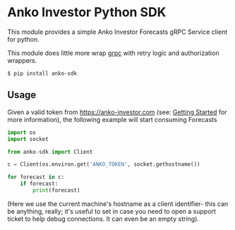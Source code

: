 # Anko Investor Python SDK

This module provides a simple Anko Investor Forecasts gRPC Service client for python.

This module does little more wrap [grpc](https://pypi.org/project/grpcio/) with retry logic and authorization wrappers.

```
$ pip install anko-sdk
```

## Usage

Given a valid token from https://anko-investor.com (see: [Getting Started](https://github.com/anglo-korean/documentation#getting-started) for more information), the following example will start consuming Forecasts

```python
import os
import socket

from anko-sdk import Client

c = Client(os.environ.get('ANKO_TOKEN', socket.gethostname())

for forecast in c:
    if forecast:
        print(forecast)

```

(Here we use the current machine's hostname as a client identifier- this can be anything, really; it's useful to set in case you need to open a support ticket to help debug connections. It can even be an empty string).
